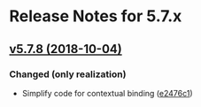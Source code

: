# Release Notes for 5.7.x

## [v5.7.8 (2018-10-04)](https://github.com/illuminate/container/compare/v5.7.7...v5.7.8)

### Changed (only realization)
- Simplify code for contextual binding ([e2476c1](https://github.com/laravel/framework/commit/e2476c1cdfeffd1c4432ec8dc1f733815f70c000))
